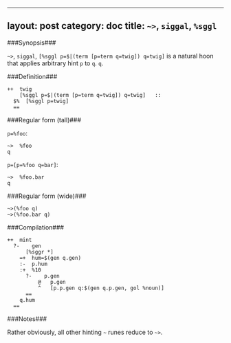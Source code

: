 
---
layout: post
category: doc
title: `~>`, `siggal`, `%sggl`
---

###Synopsis###

`~>`, `siggal`, `[%sggl p=$|(term [p=term q=twig]) q=twig]` is a
natural hoon that applies arbitrary hint `p` to `q`.
`q`.

###Definition###

    ++  twig  
        [%sggl p=$|(term [p=term q=twig]) q=twig]   ::
      $%  [%sggl p=twig]
      ==

###Regular form (tall)###
    
`p=%foo`:
  
    ~>  %foo
    q

`p=[p=%foo q=bar]`:

    ~>  %foo.bar
    q

###Regular form (wide)###

    ~>(%foo q)
    ~>(%foo.bar q)

###Compilation###
    
    ++  mint
      ?-    gen
          [%sggr *]
        =+  hum=$(gen q.gen)
        :-  p.hum
        :+  %10
          ?-    p.gen
              @   p.gen
              ^   [p.p.gen q:$(gen q.p.gen, gol %noun)]
          ==
        q.hum
      ==

###Notes###

Rather obviously, all other hinting `~` runes reduce to `~>`.

